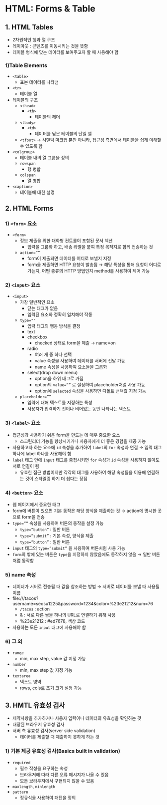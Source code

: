 # HTML: Forms & Table

## 1. HTML Tables

- 2차원적인 행과 열 구조
- 레이아웃 : 콘텐츠를 이동시키는 것을 뜻함
- 테이블 형식에 맞는 데이터를 보여주고자 할 때 사용해야 함

### 1)Table Elements

- `<table>`
  - 표본 데이터를 나타냄
- `<tr>`
  - 테이블 열
- 테이블의 구조
  - `<thead>`
    - `<th>`
      - 테이블의 헤더
  - `<tbody>`
    - `<td>`
      - 데이터를 담은 테이블의 단일 셀
  - `<tfoot>`
    → 시맨틱 마크업 뿐만 아니라, 접근성 측면에서 테이블을 쉽게 이해할 수 있도록 함
- `<colgroup>`
  - 테이블 내의 열 그룹을 정의
  - `rowspan`
    - 행 병합
  - `colspan`
    - 열 병합
- `<caption>`
  - 테이블에 대한 설명

## 2. HTML Forms

### 1) `<form>` 요소

- `<form>`
  - 정보 제출을 위한 대화형 컨트롤이 포함된 문서 섹션
    - 입력을 그룹화 하고, 배송 라벨을 붙여 특정 목적지로 함께 전송하는 것
  - `action=””`
    - form이 제출되면 데이터를 어디로 보낼지 지정
    - form을 제출하면 HTTP 요청이 발송됨
      → 해당 특성을 통해 요청이 어디로 가는지, 어떤 종류의 HTTP 방법인지 method를 사용하여 제어 가능

### 2) `<input>` 요소

- `<input>`
  - 가장 일반적인 요소
    - 닫는 태그가 없음
    - 입력된 요소와 정확히 일치해야 작동
  - `type=""`
    - 입력 태그의 행동 방식을 결정
    - text
    - checkbox
      - checked 상태로 form을 제출 → name=on
    - radio
      - 여러 개 중 하나 선택
      - value 속성을 사용하여 데이터를 서버에 전달 가능
      - name 속성을 사용하여 요소들을 그룹화
    - select(drop down menu)
      - option을 하위 태그로 가짐
      - option의 `value=””` 로 설정하여 placeholder처럼 사용 가능
      - option에 `selected` 속성을 사용하면 디폴트 선택값 지정 가능
  - `placeholder=””`
    - 입력에 대해 텍스트를 지정하는 특성
    - 사용자가 입력하기 전이나 비어있는 동안 나타나는 텍스트

### 3) `<label>` 요소

- 접근성과 사용하기 쉬운 form을 만드는 데 매우 중요한 요소
  - 스크린리더 기능을 향상시키거나 사용자에게 더 좋은 경험을 제공 가능
- 사용하고자 하는 요소에 `id` 속성을 추가하여 `label`의 `for` 속성과 연결
  → 입력 태그 하나에 label 하나를 사용해야 함
- `label` 태그 안에 `input` 태그를 중첩시키면 `for` 속성과 `id` 속성을 사용하지 않아도 서로 연결이 됨
  - 유효한 접근 방법이지만 각각의 태그를 사용하여 해당 속성들을 이용해 연결하는 것이 스타일링 하기 더 쉽다는 장점

### 4) `<button>` 요소

- 웹 페이지에서 중요한 태그
- form에 버튼이 있으면 기본 동작은 해당 양식을 제출하는 것
  → action에 명시한 곳으로 form을 전송
- `type=””` 속성을 사용하여 버튼의 동작을 설정 가능
  - `type=”button”` : 일반 버튼
  - `type=”submit”` : 기본 속성, 양식을 제출
  - `type=”button”` : 일반 버튼
- `input` 태그의 `type=”submit”` 을 사용하여 버튼처럼 사용 가능
- `form`의 밖에 있는 버튼은 `type`을 지정하지 않았음에도 동작하지 않음
  → 일반 버튼처럼 동작함

### 5) name 속성

- 데이터가 서버로 전송될 때 값을 참조하는 방법
  → 서버로 데이터를 보낼 때 사용될 이름
- file:///tacos?username=seosu1225&password=1234&color=%23e21212&num=76
  - `/tacos` : action
  - & : 서로 다른 쌍을 하나의 URL로 연결하기 위해 사용
  - %23e21212 : #ed7678, 색상 코드
- 사용하는 모든 `input` 태그에 사용해야 함

### 6) 그 외

- `range`
  - min, max step, value 값 지정 가능
- `number`
  - min, max step 값 지정 가능
- `textarea`
  - 텍스트 영역
  - rows, cols로 초기 크기 설정 가능

## 3. HMTL 유효성 검사

- 제약사항을 추가하거나 사용자 입력이나 데이터의 유효성을 확인하는 것
- 내장된 브라우저 유효성 검사
- 서버 측 유효성 검사(server side validation)
  - 데이터를 제출할 때 제출하지 못하게 하는 것

### 1) 기본 제공 유효성 검사(Basics built in validation)

- `required`
  - 필수 작성을 요구하는 속성
  - 브라우저에 따라 다른 오류 메시지가 나올 수 있음
  - 모든 브라우저에서 구현되지 않을 수 있음
- `maxlength`, `minlength`
- `pattern`
  - 정규식을 사용하여 패턴을 정의
